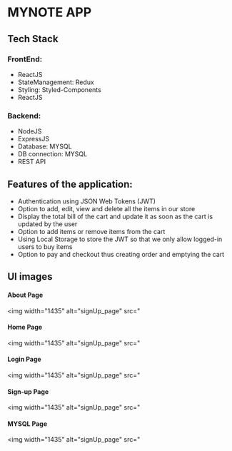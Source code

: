# MYNOTE APP

## Tech Stack

### FrontEnd:
<ul>
<li>ReactJS</li>
<li>StateManagement: Redux</li>
<li>Styling: Styled-Components</li>
<li>ReactJS</li>

</ul>


### Backend:
<ul>
<li>NodeJS</li>
<li>ExpressJS</li>
<li>Database: MYSQL</li>
<li>DB connection: MYSQL</li>
<li>REST API</li>
</ul>

## Features of the application:
<ul>
<li>Authentication using JSON Web Tokens (JWT)</li>
<li>Option to add, edit, view and
delete all the items in our store</li>
<li>Display the total bill of the cart and update it as soon as
the cart is updated by the user</li>
<li>Option to add items or remove items
from the cart</li>
<li>Using Local Storage to store the JWT so
that we only allow logged-in users to buy items</li>
<li>Option to pay and
checkout thus creating order and emptying the cart</li>
</ul>

## UI images
#### About Page
<img width="1435" alt="signUp_page" src="<img width="https://github.com/krishnamandhane/xenonproject/blob/main/image/about.png">

#### Home Page
<img width="1435" alt="signUp_page" src="<img width="https://github.com/krishnamandhane/xenonproject/blob/main/image/Home.png">

#### Login Page
<img width="1435" alt="signUp_page" src="<img width="https://github.com/krishnamandhane/xenonproject/blob/main/image/signin.png">

#### Sign-up Page
<img width="1435" alt="signUp_page" src="<img width="https://github.com/krishnamandhane/xenonproject/blob/main/image/signup.png">

#### MYSQL Page

<img width="1435" alt="signUp_page" src="<img width="https://github.com/krishnamandhane/xenonproject/blob/main/image/mysql.png">

